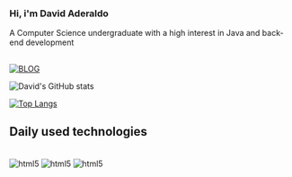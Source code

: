### Hi, i'm David Aderaldo
A Computer Science undergraduate with a high interest in Java and back-end development
##
[![BLOG](https://img.shields.io/badge/LinkedIn-0077B5?style=for-the-badge&logo=linkedin&logoColor=white)](https://www.linkedin.com/in/david-aderaldo/)

![David's GitHub stats](https://github-readme-stats.vercel.app/api?username=davidade300&show_icons=true&theme=radical)

[![Top Langs](https://github-readme-stats.vercel.app/api/top-langs/?username=davidade300&layout=donut)](https://github.com/davidade300/github-readme-stats)

## Daily used technologies

<div style="display: inline-block"><br>
    <img align="center" alt="html5" 
    src="https://img.shields.io/badge/
    Java-ED8B00?style=for-the-badge&logo=openjdk&logoColor=white">
    <img align="center" alt="html5" 
    src="https://img.shields.io/badge/HTML-239120?style=for-the-badge&logo=html5&logoColor=white">
    <img align="center" alt="html5" 
    src="https://img.shields.io/badge/Python-14354C?style=for-the-badge&logo=python&logoColor=white">
</div>
